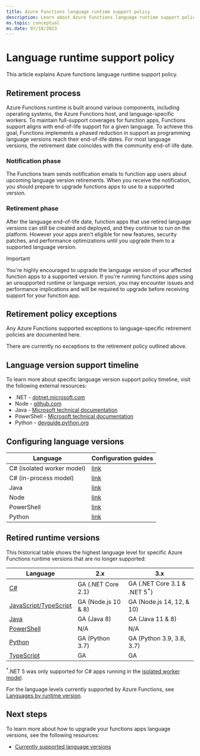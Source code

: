 ```yaml
---
title: Azure Functions language runtime support policy
description: Learn about Azure Functions language runtime support policy
ms.topic: conceptual
ms.date: 07/18/2023
---
```


# Language runtime support policy

This article explains Azure functions language runtime support policy.

## Retirement process

Azure Functions runtime is built around various components, including operating systems, the Azure Functions host, and language-specific workers. To maintain full-support coverages for function apps, Functions support aligns with end-of-life support for a given language. To achieve this goal, Functions implements a phased reduction in support as programming language versions reach their end-of-life dates. For most language versions, the retirement date coincides with the community end-of-life date.

### Notification phase

The Functions team sends notification emails to function app users about upcoming language version retirements. When you receive the notification, you should prepare to upgrade functions apps to use to a supported version.

### Retirement phase

After the language end-of-life date, function apps that use retired language versions can still be created and deployed, and they continue to run on the platform. However your apps aren't eligible for new features, security patches, and performance optimizations until you upgrade them to a supported language version.

> [!IMPORTANT]
>You're highly encouraged to upgrade the language version of your affected function apps to a supported version.
>If you're running functions apps using an unsupported runtime or language version, you may encounter issues and performance implications and will be required to upgrade before receiving support for your function app.


## Retirement policy exceptions

Any Azure Functions supported exceptions to language-specific retirement policies are documented here.  

There are currently no exceptions to the retirement policy outlined above.

## Language version support timeline

To learn more about specific language version support policy timeline, visit the following external resources:
* .NET - [dotnet.microsoft.com](https://dotnet.microsoft.com/platform/support/policy/dotnet-core)
* Node - [github.com](https://github.com/nodejs/Release#release-schedule)
* Java - [Microsoft technical documentation](/azure/developer/java/fundamentals/java-support-on-azure)
* PowerShell - [Microsoft technical documentation](/powershell/scripting/powershell-support-lifecycle#powershell-end-of-support-dates)
* Python - [devguide.python.org](https://devguide.python.org/#status-of-python-branches)

## Configuring language versions

|Language                         | Configuration guides         |
|-----------------------------------------|-----------------|
|C# (isolated worker model) |[link](./dotnet-isolated-process-guide.md#supported-versions)|
|C# (in-process model) |[link](./functions-dotnet-class-library.md#supported-versions)|
|Java |[link](./update-language-versions.md#update-the-stack-configuration)|
|Node |[link](./functions-reference-node.md#setting-the-node-version)|
|PowerShell |[link](./functions-reference-powershell.md#changing-the-powershell-version)|
|Python |[link](./functions-reference-python.md#python-version)|

## Retired runtime versions

This historical table shows the highest language level for specific Azure Functions runtime versions that are no longer supported: 

|Language                                 |2.x | 3.x | 
|-----------------------------------------|---| --- | 
|[C#](functions-dotnet-class-library.md)|GA (.NET Core 2.1)| GA (.NET Core 3.1 & .NET 5<sup>*</sup>) | 
|[JavaScript/TypeScript](functions-reference-node.md?tabs=javascript)|GA (Node.js 10 & 8)| GA (Node.js 14, 12, & 10) | 
|[Java](functions-reference-java.md)|GA (Java 8)| GA (Java 11 & 8)| 
|[PowerShell](functions-reference-powershell.md) |N/A|N/A| 
|[Python](functions-reference-python.md#python-version)|GA (Python 3.7)| GA (Python 3.9, 3.8, 3.7)| 
|[TypeScript](functions-reference-node.md?tabs=typescript) |GA| GA | 

<sup>*</sup>.NET 5 was only supported for C# apps running in the [isolated worker model](dotnet-isolated-process-guide.md). 

For the language levels currently supported by Azure Functions, see [Languages by runtime version](supported-languages.md#languages-by-runtime-version). 

## Next steps

To learn more about how to upgrade your functions apps language versions, see the following resources:


+ [Currently supported language versions](./supported-languages.md#languages-by-runtime-version)

